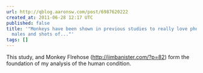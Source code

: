 ```yaml
---
url: http://qblog.aaronsw.com/post/6987620222
created_at: 2011-06-28 12:17 UTC
published: false
title: '"Monkeys have been shown in previous studies to really love photographs of  alpha
  males and shots of..."'
tags: []
---
```


This study, and Monkey FIrehose (<a href="http://jimbanister.com/?p=82">http://jimbanister.com/?p=82</a>) form the foundation of my analysis of the human condition.
